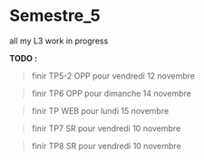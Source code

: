 # Semestre_5
all my L3 work in progress


**TODO :**

> finir TP5-2 OPP pour vendredi 12 novembre

> finir TP6 OPP pour dimanche 14 novembre

> finir TP WEB pour lundi 15 novembre

> finir TP7 SR pour vendredi 10 novembre

> finir TP8 SR pour vendredi 10 novembre
